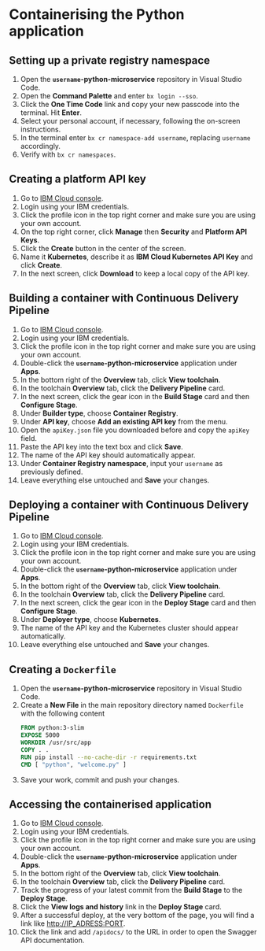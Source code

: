 # Containerising the Python application

## Setting up a private registry namespace

1. Open the **`username`-python-microservice** repository in Visual Studio Code.
1. Open the **Command Palette** and enter `bx login --sso`.
1. Click the **One Time Code** link and copy your new passcode into the terminal. Hit **Enter**.
1. Select your personal account, if necessary, following the on-screen instructions.
1. In the terminal enter `bx cr namespace-add username`, replacing `username` accordingly.
1. Verify with `bx cr namespaces`.

## Creating a platform API key

1. Go to [IBM Cloud console](https://console.bluemix.net/).
1. Login using your IBM credentials.
1. Click the profile icon in the top right corner and make sure you are using your own account.
1. On the top right corner, click **Manage** then **Security** and **Platform API Keys**.
1. Click the **Create** button in the center of the screen.
1. Name it **Kubernetes**, describe it as **IBM Cloud Kubernetes API Key** and click **Create**.
1. In the next screen, click **Download** to keep a local copy of the API key.

## Building a container with Continuous Delivery Pipeline

1. Go to [IBM Cloud console](https://console.bluemix.net/).
1. Login using your IBM credentials.
1. Click the profile icon in the top right corner and make sure you are using your own account.
1. Double-click the **`username`-python-microservice** application under **Apps**.
1. In the bottom right of the **Overview** tab, click **View toolchain**.
1. In the toolchain **Overview** tab, click the **Delivery Pipeline** card.
1. In the next screen, click the gear icon in the **Build Stage** card and then **Configure Stage**.
1. Under **Builder type**, choose **Container Registry**.
1. Under **API key**, choose **Add an existing API key** from the menu.
1. Open the `apiKey.json` file you downloaded before and copy the `apiKey` field.
1. Paste the API key into the text box and click **Save**.
1. The name of the API key should automatically appear.
1. Under **Container Registry namespace**, input your `username` as previously defined.
1. Leave everything else untouched and **Save** your changes.

## Deploying a container with Continuous Delivery Pipeline

1. Go to [IBM Cloud console](https://console.bluemix.net/).
1. Login using your IBM credentials.
1. Click the profile icon in the top right corner and make sure you are using your own account.
1. Double-click the **`username`-python-microservice** application under **Apps**.
1. In the bottom right of the **Overview** tab, click **View toolchain**.
1. In the toolchain **Overview** tab, click the **Delivery Pipeline** card.
1. In the next screen, click the gear icon in the **Deploy Stage** card and then **Configure Stage**.
1. Under **Deployer type**, choose **Kubernetes**.
1. The name of the API key and the Kubernetes cluster should appear automatically.
1. Leave everything else untouched and **Save** your changes.

## Creating a `Dockerfile`

1. Open the **`username`-python-microservice** repository in Visual Studio Code.
1. Create a **New File** in the main repository directory named `Dockerfile` with the following content
    ```Dockerfile
    FROM python:3-slim
    EXPOSE 5000
    WORKDIR /usr/src/app
    COPY . .
    RUN pip install --no-cache-dir -r requirements.txt
    CMD [ "python", "welcome.py" ]
    ```
1. Save your work, commit and push your changes.

## Accessing the containerised application

1. Go to [IBM Cloud console](https://console.bluemix.net/).
1. Login using your IBM credentials.
1. Click the profile icon in the top right corner and make sure you are using your own account.
1. Double-click the **`username`-python-microservice** application under **Apps**.
1. In the bottom right of the **Overview** tab, click **View toolchain**.
1. In the toolchain **Overview** tab, click the **Delivery Pipeline** card.
1. Track the progress of your latest commit from the **Build Stage** to the **Deploy Stage**.
1. Click the **View logs and history** link in the **Deploy Stage** card.
1. After a successful deploy, at the very bottom of the page, you will find a link like <http://IP_ADRESS:PORT>.
1. Click the link and add `/apidocs/` to the URL in order to open the Swagger API documentation.